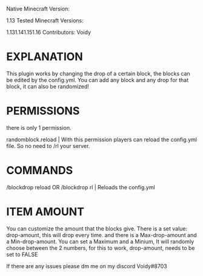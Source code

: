 Native Minecraft Version:

1.13
Tested Minecraft Versions:

1.131.141.151.16
Contributors:
Voidy

# EXPLANATION

This plugin works by changing the drop of a certain block, the blocks can be edited by the config.yml. You can add any block and any drop for that block, it can also be randomized!


# PERMISSIONS

there is only 1 permission.

randomblock.reload | With this permission players can reload the config.yml file. So no need to /rl your server.



# COMMANDS

/blockdrop reload OR /blockdrop rl | Reloads the config.yml


# ITEM AMOUNT

You can customize the amount that the blocks give. There is a set value: drop-amount, this will drop every time. and there is a Max-drop-amount and a Min-drop-amount. You can set a Maximum and a Minium, It will randomly choose between the 2 numbers, for this to work, drop-amount, needs to be set to FALSE




If there are any issues please dm me on my discord Voidy#8703

